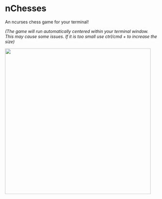 # nChesses
An ncurses chess game for your terminal!

_(The game will run automatically centered within your terminal window. This may cause some issues. If it is too small use ctrl/cmd  + to increase the size)_

<img src="https://github.com/user-attachments/assets/e5f89199-1e9c-4c45-a101-f77ad039c88f" width="480">
